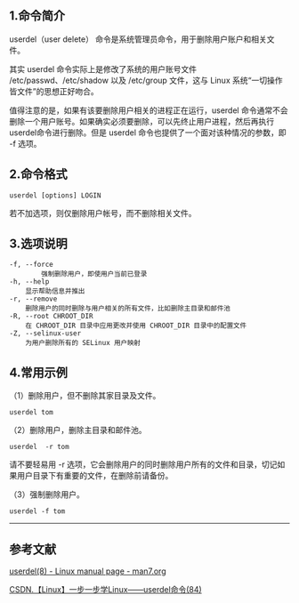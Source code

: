 ## 1.命令简介
userdel（user delete） 命令是系统管理员命令，用于删除用户账户和相关文件。

其实 userdel 命令实际上是修改了系统的用户账号文件 /etc/passwd、/etc/shadow 以及 /etc/group 文件，这与 Linux 系统“一切操作皆文件”的思想正好吻合。

值得注意的是，如果有该要删除用户相关的进程正在运行，userdel 命令通常不会删除一个用户账号。如果确实必须要删除，可以先终止用户进程，然后再执行userdel命令进行删除。但是 userdel 命令也提供了一个面对该种情况的参数，即 -f 选项。

## 2.命令格式
```
userdel [options] LOGIN
```
若不加选项，则仅删除用户帐号，而不删除相关文件。

## 3.选项说明
```
-f, --force
		强制删除用户，即使用户当前已登录
-h, --help
	显示帮助信息并推出
-r, --remove
	删除用户的同时删除与用户相关的所有文件，比如删除主目录和邮件池
-R, --root CHROOT_DIR
  	在 CHROOT_DIR 目录中应用更改并使用 CHROOT_DIR 目录中的配置文件
-Z, --selinux-user
	为用户删除所有的 SELinux 用户映射
```

## 4.常用示例
（1）删除用户，但不删除其家目录及文件。
```
userdel tom
```
（2）删除用户，删除主目录和邮件池。
```
userdel  -r tom
```
请不要轻易用 -r 选项，它会删除用户的同时删除用户所有的文件和目录，切记如果用户目录下有重要的文件，在删除前请备份。

（3）强制删除用户。
```
userdel -f tom
```

---
## 参考文献
[userdel(8) - Linux manual page - man7.org](https://man7.org/linux/man-pages/man8/userdel.8.html)

[CSDN.【Linux】一步一步学Linux——userdel命令(84)](https://blog.csdn.net/dengjin20104042056/article/details/97963550)
